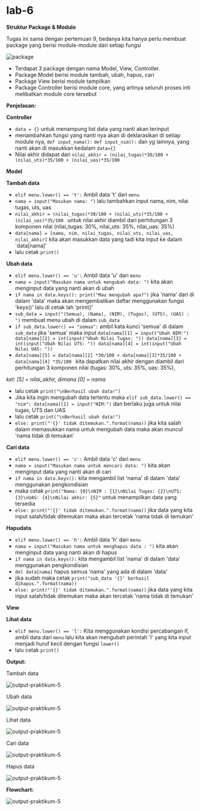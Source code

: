 # lab-6

**Struktur Package & Module**

Tugas ini sama dengan pertemuan 9, bedanya kita hanya perlu membuat package yang berisi module-module dari setiap fungsi

![package](assets/img/tugas-praktikum/1.png)

* Terdapat 3 package dengan nama Model, View, Controller.
* Package Model berisi module tambah, ubah, hapus, cari
* Package View berisi module tampilkan
* Package Controller berisi module core, yang artinya seluruh proses inti melibatkan module core tersebut

**Penjelasan:**

**Controller**
* ``data = {}`` untuk menampung list data yang nanti akan terinput
* menambahkan fungsi yang nanti nya akan di deklarasikan di setiap module nya, ``def input_nama():`` ``def input_nim():`` dan yg lainnya, yang nanti akan di masukkan kedalam ``data={}``
* Nilai akhir didapat dari ``nilai_akhir = (nilai_tugas)*30/100 + (nilai_uts)*35/100 + (nilai_uas)*35/100``

**Model**

**Tambah data**
* ``elif menu.lower() == 't':`` Ambil data 't' dari ``menu`` 
* ``nama = input("Masukan nama: ")`` lalu tambahkan input nama, nim, nilai tugas, uts, uas
* ``nilai_akhir = (nilai_tugas)*30/100 + (nilai_uts)*35/100 + (nilai_uas)*35/100 `` untuk nilai akhir diambil dari perhitungan 3 komponen nilai (nilai_tugas: 30%, nilai_uts: 35%, nilai_uas: 35%)
* ``data[nama] = [nama, nim, nilai_tugas, nilai_uts, nilai_uas, nilai_akhir]`` kita akan masukkan data yang tadi kita input ke dalam `data[nama]'
* lalu cetak ``print()``

**Ubah data**
* ``elif menu.lower() == 'u':`` Ambil data 'u' dari ``menu`` 
* ``nama = input("Masukan nama untuk mengubah data: ")`` kita akan menginput data yang nanti akan di ubah
* ``if nama in data.keys(): print("Mau mengubah apa?")`` jika 'nama' dari di dalam 'data' maka akan mengembalikan daftar menggunakan fungsi 'keys()' lalu di cetak lah 'print()'
* ``sub_data = input("(Semua), (Nama), (NIM), (Tugas), (UTS), (UAS) : ")`` membuat menu ubah di dalam ``sub_data``
* ``if sub_data.lower() == "semua":`` ambil kata kunci 'semua' di dalam ``sub_data`` jika 'semua' maka input ``data[nama][1] = input("Ubah NIM:") data[nama][2] = int(input("Ubah Nilai Tugas: ")) data[nama][3] = int(input("Ubah Nilai UTS: ")) data[nama][4] = int(input("Ubah Nilai UAS: "))``
* ``data[nama][5] = data[nama][2] *30/100 + data[nama][3]*35/100 + data[nama][4] *35/100 `` kita dapatkan nilai akhir dengan diambil dari perhitungan 3 komponen nilai (tugas: 30%, uts: 35%, uas: 35%), 

*ket: [5] = nilai_akhir, dimana [0] = nama*

* lalu cetak ``print("\nBerhasil ubah data!")``
* Jika kita ingin mengubah data tertentu maka ``elif sub_data.lower() == "nim": data[nama][1] = input("NIM:")`` dan berlaku juga untuk nilai tugas, UTS dan UAS
* lalu cetak ``print("\nBerhasil ubah data!")``
* ``else: print("'{}' tidak ditemukan.".format(nama))`` jika kita salah dalam memasukkan nama untuk mengubah data maka akan muncul 'nama tidak di temukan'

**Cari data**
* ``elif menu.lower() == 'c':`` Ambil data 'c' dari ``menu`` 
* ``nama = input("Masukan nama untuk mencari data: ")`` kita akan menginput data yang nanti akan di cari
* ``if nama in data.keys():`` kita mengambil list 'nama' di dalam 'data' menggunakan pengkondisian
* maka cetak ``print("Nama: {0}\nNIM : {1}\nNilai Tugas: {2}\nUTS: {3}\nUAS: {4}\nNilai akhir: {5}"`` untuk menampilkan data yang tersedia
* ``else: print("'{}' tidak ditemukan.".format(nama))`` jika data yang kita input salah/tidak ditemukan maka akan tercetak 'nama tidak di temukan'

**Hapudata**
* ``elif menu.lower() == 'h':`` Ambil data 'h' dari ``menu`` 
* ``nama = input("Masukan nama untuk menghapus data : ")`` kita akan menginput data yang nanti akan di hapus
* ``if nama in data.keys():`` kita mengambil list 'nama' di dalam 'data' menggunakan pengkondisian
* ``del data[nama]`` hapus semua 'nama'  yang ada di dalam 'data'
* jika sudah maka cetak ``print("sub_data '{}' berhasil dihapus.".format(nama))``
* ``else: print("'{}' tidak ditemukan.".format(nama))`` jika data yang kita input salah/tidak ditemukan maka akan tercetak 'nama tidak di temukan'

**View**

**Lihat data**
* ``elif menu.lower() == 'l':`` Kita menggunakan kondisi percabangan if, ambil data dari ``menu`` lalu kita akan mengubah perintah 'l' yang kita input menjadi huruf kecil dengan fungsi ``lower()``
* lalu cetak ``print()``


**Output:**

Tambah data

![output-praktikum-5](assets/img/tugas-praktikum/t.png)


Ubah data

![output-praktikum-5](assets/img/tugas-praktikum/u.png)


Lihat data

![output-praktikum-5](assets/img/tugas-praktikum//l.png)


Cari data

![output-praktikum-5](assets/img/tugas-praktikum/c.png)


Hapus data

![output-praktikum-5](assets/img/tugas-praktikum/h.png)


**Flowchart:**


![output-praktikum-5](assets/img/tugas-praktikum/flowchart.png)
